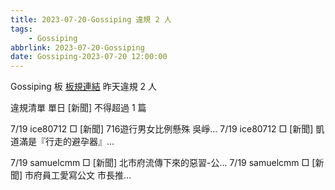 ```yaml
---
title: 2023-07-20-Gossiping 違規 2 人
tags:
    - Gossiping
abbrlink: 2023-07-20-Gossiping
date: Gossiping-2023-07-20 12:00:00
---
```

Gossiping 板 [板規連結](https://www.ptt.cc/bbs/Gossiping/M.1637425085.A.07D.html)
昨天違規 2 人
<!-- more -->

違規清單
單日 [新聞] 不得超過 1 篇

7/19 ice80712 □ [新聞] 716遊行男女比例懸殊 吳崢…
7/19 ice80712 □ [新聞] 凱道滿是『行走的避孕器』…

7/19 samuelcmm □ [新聞] 北市府流傳下來的惡習-公…
7/19 samuelcmm □ [新聞] 市府員工愛寫公文 市長推…